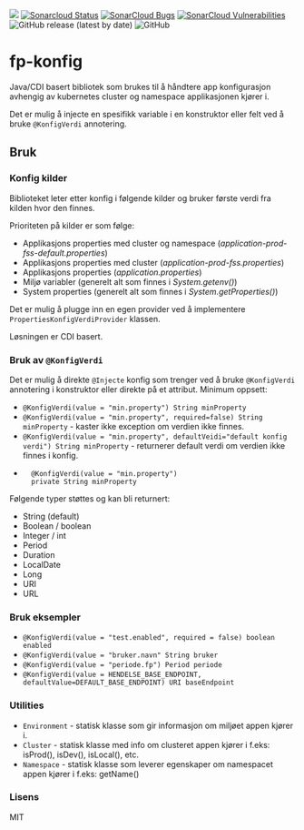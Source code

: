 ![](https://github.com/navikt/fp-konfig/workflows/Build/badge.svg) 
[![Sonarcloud Status](https://sonarcloud.io/api/project_badges/measure?project=navikt_fp-konfig&metric=alert_status)](https://sonarcloud.io/dashboard?id=navikt_fp-konfig) 
[![SonarCloud Bugs](https://sonarcloud.io/api/project_badges/measure?project=navikt_fp-konfig&metric=bugs)](https://sonarcloud.io/component_measures/metric/reliability_rating/list?id=navikt_fp-konfig)
[![SonarCloud Vulnerabilities](https://sonarcloud.io/api/project_badges/measure?project=navikt_fp-konfig&metric=vulnerabilities)](https://sonarcloud.io/component_measures/metric/security_rating/list?id=navikt_fp-konfig)
![GitHub release (latest by date)](https://img.shields.io/github/v/release/navikt/fp-konfig)
![GitHub](https://img.shields.io/github/license/navikt/fp-konfig)

# fp-konfig 
Java/CDI basert bibliotek som brukes til å håndtere app konfigurasjon avhengig av kubernetes cluster og namespace applikasjonen kjører i.

Det er mulig å injecte en spesifikk variable i en konstruktor eller felt ved å bruke ``@KonfigVerdi`` annotering.

## Bruk

### Konfig kilder
Biblioteket leter etter konfig i følgende kilder og bruker første verdi fra kilden hvor den finnes.

Prioriteten på kilder er som følge:
- Applikasjons properties med cluster og namespace (*application-prod-fss-default.properties*)
- Applikasjons properties med cluster (*application-prod-fss.properties*)
- Applikasjons properties (*application.properties*)
- Miljø variabler (generelt alt som finnes i *System.getenv()*)
- System properties (generelt alt som finnes i *System.getProperties()*)

Det er mulig å plugge inn en egen provider ved å implementere `PropertiesKonfigVerdiProvider` klassen.

Løsningen er CDI basert.

### Bruk av `@KonfigVerdi`

Det er mulig å direkte `@Injecte` konfig som trenger ved å bruke `@KonfigVerdi` annotering i konstruktor eller direkte på et attribut.
Minimum oppsett:
- ```@KonfigVerdi(value = "min.property") String minProperty```
- ```@KonfigVerdi(value = "min.property", required=false) String minProperty``` - kaster ikke exception om verdien ikke finnes.
- ```@KonfigVerdi(value = "min.property", defaultVeidi="default konfig verdi") String minProperty``` - returnerer default verdi om verdien ikke finnes i konfig.
- ```
    @KonfigVerdi(value = "min.property")
    private String minProperty

Følgende typer støttes og kan bli returnert:
- String (default)
- Boolean / boolean
- Integer / int
- Period
- Duration
- LocalDate
- Long
- URI
- URL

### Bruk eksempler
- ```@KonfigVerdi(value = "test.enabled", required = false) boolean enabled```
- ```@KonfigVerdi(value = "bruker.navn" String bruker```
- ```@KonfigVerdi(value = "periode.fp") Period periode```
- ```@KonfigVerdi(value = HENDELSE_BASE_ENDPOINT, defaultValue=DEFAULT_BASE_ENDPOINT) URI baseEndpoint```

### Utilities
- `Environment` - statisk klasse som gir informasjon om miljøet appen kjører i.
- `Cluster` - statisk klasse med info om clusteret appen kjører i f.eks: isProd(), isDev(), isLocal(), etc.
- `Namespace` - statisk klasse som leverer egenskaper om namespacet appen kjører i f.eks: getName()

### Lisens
MIT
